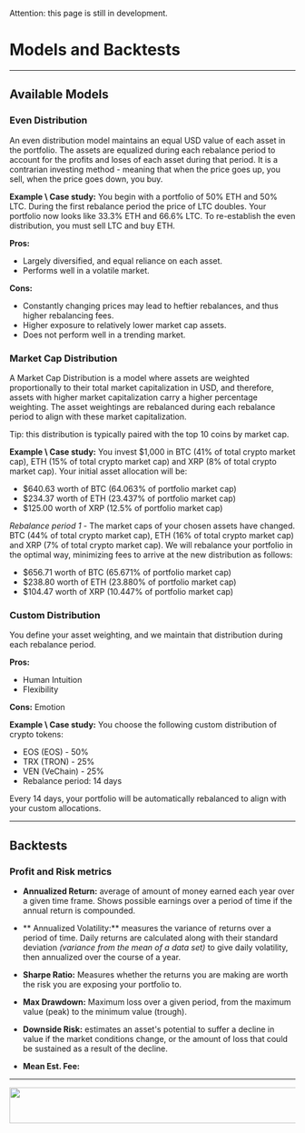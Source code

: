 Attention: this page is still in development.

# Models and Backtests

***

## Available Models
### Even Distribution
An even distribution model maintains an equal USD value of each asset in the portfolio. The assets are equalized during each rebalance period to account for the profits and loses of each asset during that period. It is a contrarian investing method - meaning that when the price goes up, you sell, when the price goes down, you buy.

**Example \ Case study:**
You begin with a portfolio of 50% ETH and 50% LTC. During the first rebalance period the price of LTC doubles. Your portfolio now looks like 33.3% ETH and 66.6% LTC. To re-establish the even distribution, you must sell LTC and buy ETH.

**Pros:**
* Largely diversified, and equal reliance on each asset.
* Performs well in a volatile market.

**Cons:**
* Constantly changing prices may lead to heftier rebalances, and thus higher rebalancing fees.
* Higher exposure to relatively lower market cap assets.
* Does not perform well in a trending market.

### Market Cap Distribution
A Market Cap Distribution is a model where assets are weighted proportionally to their total market capitalization in USD, and therefore, assets with higher market capitalization carry a higher percentage weighting. The asset weightings are rebalanced during each rebalance period to align with these market capitalization.

Tip: this distribution is typically paired with the top 10 coins by market cap.

**Example \ Case study:** 
You invest $1,000 in BTC (41% of total crypto market cap), ETH (15% of total crypto market cap) and XRP (8% of total crypto market cap). Your initial asset allocation will be:

* $640.63 worth of BTC (64.063% of portfolio market cap)
* $234.37 worth of ETH (23.437% of portfolio market cap)
* $125.00 worth of XRP (12.5% of portfolio market cap)

_Rebalance period 1_ - The market caps of your chosen assets have changed. BTC (44% of total crypto market cap), ETH (16% of total crypto market cap) and XRP (7% of total crypto market cap). We will rebalance your portfolio in the optimal way, minimizing fees to arrive at the new distribution as follows:

* $656.71 worth of BTC (65.671% of portfolio market cap)
* $238.80 worth of ETH (23.880% of portfolio market cap)
* $104.47 worth of XRP (10.447% of portfolio market cap)

### Custom Distribution
You define your asset weighting, and we maintain that distribution during each rebalance period.

**Pros:**
* Human Intuition
* Flexibility

**Cons:**
Emotion

**Example \ Case study:** 
You choose the following custom distribution of crypto tokens:

* EOS (EOS) - 50%
* TRX (TRON) - 25%
* VEN (VeChain) - 25%
* Rebalance period: 14 days

Every 14 days, your portfolio will be automatically rebalanced to align with your custom allocations.

***

## Backtests
### Profit and Risk metrics
* **Annualized Return:** average of amount of money earned each year over a given time frame. Shows possible earnings over a period of time if the annual return is compounded.

* ** Annualized Volatility:** measures the variance of returns over a period of time. Daily returns are calculated along with their standard deviation _(variance from the mean of a data set)_ to give daily volatility, then annualized over the course of a year.

* **Sharpe Ratio:** Measures whether the returns you are making are worth the risk you are exposing your portfolio to.

* **Max Drawdown:** Maximum loss over a given period, from the maximum value (peak) to the minimum value (trough).

* **Downside Risk:** estimates an asset's potential to suffer a decline in value if the market conditions change, or the amount of loss that could be sustained as a result of the decline.

* **Mean Est. Fee:** 

***

<p align="center">
<img width="600" height="63" border="0" src="https://github.com/NazcaBot/nazcawiki/raw/master/res/barr.png">
</p>
